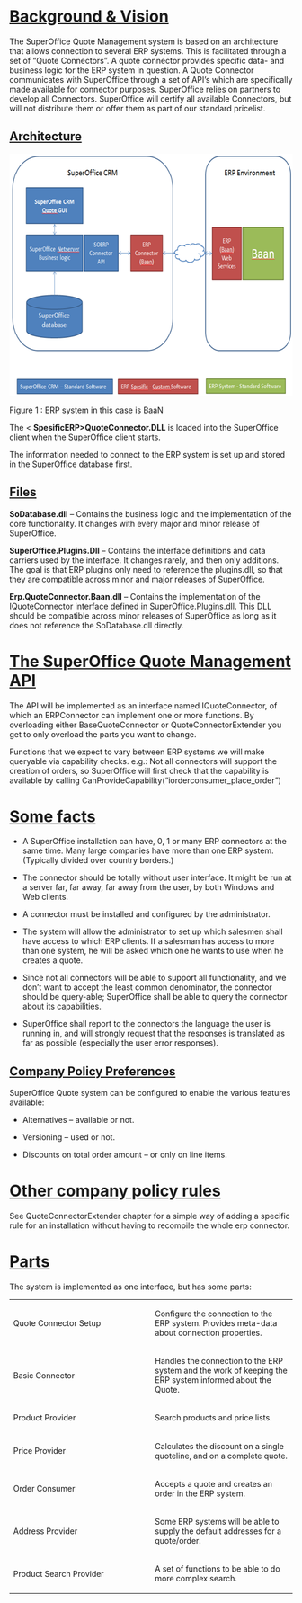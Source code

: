 <properties date="2016-05-10"
SortOrder="1"
/>

 

[Background & Vision]()
=================================================

The SuperOffice Quote Management system is based on an architecture that allows connection to several ERP systems. This is facilitated through a set of “Quote Connectors”. A quote connector provides specific data- and business logic for the ERP system in question. A Quote Connector communicates with SuperOffice through a set of API’s which are specifically made available for connector purposes. SuperOffice relies on partners to develop all Connectors. SuperOffice will certify all available Connectors, but will not distribute them or offer them as part of our standard pricelist.

 

[Architecture]()
------------------------------------------

<img src="Quote%20Connector%20interface_files/image001.png" width="634" height="431" />

Figure 1 : ERP system in this case is BaaN

 

The &lt; **SpesificERP&gt;QuoteConnector.DLL** is loaded into the SuperOffice client when the SuperOffice client starts.

The information needed to connect to the ERP system is set up and stored in the SuperOffice database first.

[Files]()
-----------------------------------

**SoDatabase.dll** – Contains the business logic and the implementation of the core functionality. It changes with every major and minor release of SuperOffice.

**SuperOffice.Plugins.Dll** – Contains the interface definitions and data carriers used by the interface. It changes rarely, and then only additions. The goal is that ERP plugins only need to reference the plugins.dll, so that they are compatible across minor and major releases of SuperOffice.

**Erp.QuoteConnector.Baan.dll** – Contains the implementation of the IQuoteConnector interface defined in SuperOffice.Plugins.dll. This DLL should be compatible across minor releases of SuperOffice as long as it does not reference the SoDatabase.dll directly.

 

[The SuperOffice Quote Management API]()
==================================================================

The API will be implemented as an interface named IQuoteConnector, of which an ERPConnector can implement one or more functions. By overloading either BaseQuoteConnector or QuoteConnectorExtender you get to only overload the parts you want to change.

Functions that we expect to vary between ERP systems we will make queryable via capability checks. e.g.: Not all connectors will support the creation of orders, so SuperOffice will first check that the capability is available by calling CanProvideCapability(“iorderconsumer\_place\_order”)

[Some facts]()
========================================

* A SuperOffice installation can have, 0, 1 or many ERP connectors at the same time. Many large companies have more than one ERP system. (Typically divided over country borders.)

* The connector should be totally without user interface. It might be run at a server far, far away, far away from the user, by both Windows and Web clients.

* A connector must be installed and configured by the administrator.

* The system will allow the administrator to set up which salesmen shall have access to which ERP clients. If a salesman has access to more than one system, he will be asked which one he wants to use when he creates a quote.

* Since not all connectors will be able to support all functionality, and we don’t want to accept the least common denominator, the connector should be query-able; SuperOffice shall be able to query the connector about its capabilities.

* SuperOffice shall report to the connectors the language the user is running in, and will strongly request that the responses is translated as far as possible (especially the user error responses).

 

[Company Policy Preferences]()
--------------------------------------------------------

SuperOffice Quote system can be configured to enable the various features available:

* Alternatives – available or not.

* Versioning – used or not.

* Discounts on total order amount – or only on line items.

[Other company policy rules]()
========================================================

See QuoteConnectorExtender chapter for a simple way of adding a specific rule for an installation without having to recompile the whole erp connector.

[Parts]()
===================================

The system is implemented as one interface, but has some parts:

<table>
<colgroup>
<col width="50%" />
<col width="50%" />
</colgroup>
<tbody>
<tr class="odd">
<td><p>Quote Connector Setup</p></td>
<td><p>Configure the connection to the ERP system. Provides meta-data about connection properties.</p></td>
</tr>
<tr class="even">
<td><p>Basic Connector</p></td>
<td><p>Handles the connection to the ERP system and the work of keeping the ERP system informed about the Quote.</p></td>
</tr>
<tr class="odd">
<td><p>Product Provider</p></td>
<td><p>Search products and price lists.</p></td>
</tr>
<tr class="even">
<td><p>Price Provider</p></td>
<td><p>Calculates the discount on a single quoteline, and on a complete quote.</p></td>
</tr>
<tr class="odd">
<td><p>Order Consumer</p></td>
<td><p>Accepts a quote and creates an order in the ERP system.</p></td>
</tr>
<tr class="even">
<td><p>Address Provider</p></td>
<td><p>Some ERP systems will be able to supply the default addresses for a quote/order.</p></td>
</tr>
<tr class="odd">
<td><p>Product Search Provider</p></td>
<td><p>A set of functions to be able to do more complex search.</p></td>
</tr>
</tbody>
</table>

 
